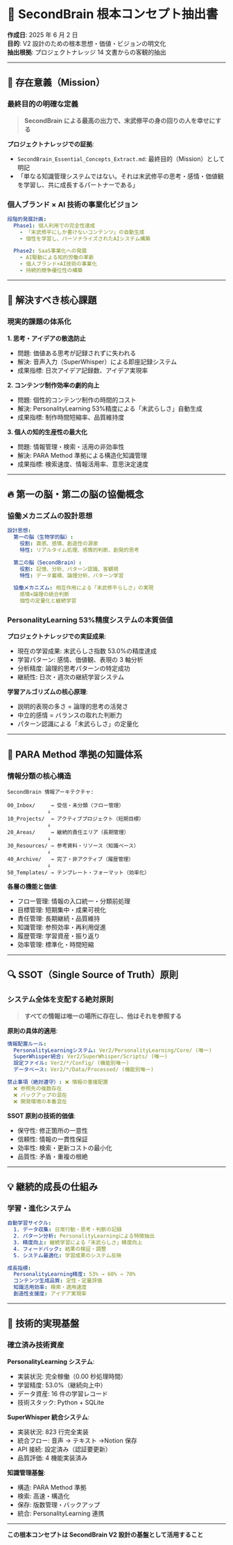 # 🧠 SecondBrain 根本コンセプト抽出書

**作成日**: 2025 年 6 月 2 日  
**目的**: V2 設計のための根本思想・価値・ビジョンの明文化  
**抽出根拠**: プロジェクトナレッジ 14 文書からの客観的抽出

---

## 🌟 **存在意義（Mission）**

### **最終目的の明確な定義**

> **SecondBrain による最高の出力で、末武修平の身の回りの人を幸せにする**

**プロジェクトナレッジでの証拠**:

- `SecondBrain_Essential_Concepts_Extract.md`: 最終目的（Mission）として明記
- 「単なる知識管理システムではない。それは末武修平の思考・感情・価値観を学習し、共に成長するパートナーである」

### **個人ブランド × AI 技術の事業化ビジョン**

```yaml
段階的発展計画:
  Phase1: 個人利用での完全性達成
    - 「末武修平にしか書けないコンテンツ」の自動生成
    - 個性を学習し、パーソナライズされたAIシステム構築

  Phase2: SaaS事業化への発展
    - AI駆動による知的労働の革新
    - 個人ブランド×AI技術の事業化
    - 持続的競争優位性の構築
```

---

## 🎯 **解決すべき核心課題**

### **現実的課題の体系化**

**1. 思考・アイデアの散逸防止**

- 問題: 価値ある思考が記録されずに失われる
- 解決: 音声入力（SuperWhisper）による即座記録システム
- 成果指標: 日次アイデア記録数、アイデア実現率

**2. コンテンツ制作効率の劇的向上**

- 問題: 個性的コンテンツ制作の時間的コスト
- 解決: PersonalityLearning 53%精度による「末武らしさ」自動生成
- 成果指標: 制作時間短縮率、品質維持度

**3. 個人の知的生産性の最大化**

- 問題: 情報管理・検索・活用の非効率性
- 解決: PARA Method 準拠による構造化知識管理
- 成果指標: 検索速度、情報活用率、意思決定速度

---

## 🔥 **第一の脳・第二の脳の協働概念**

### **協働メカニズムの設計思想**

```yaml
設計思想:
  第一の脳（生物学的脳）:
    役割: 直感、感情、創造性の源泉
    特性: リアルタイム処理、感情的判断、創発的思考

  第二の脳（SecondBrain）:
    役割: 記憶、分析、パターン認識、客観視
    特性: データ蓄積、論理分析、パターン学習

  協働メカニズム: 相互作用による「末武修平らしさ」の実現
    感情×論理の統合判断
    個性の定量化と継続学習
```

### **PersonalityLearning 53%精度システムの本質価値**

**プロジェクトナレッジでの実証成果**:

- 現在の学習成果: 末武らしさ指数 53.0%の精度達成
- 学習パターン: 感情、価値観、表現の 3 軸分析
- 分析精度: 論理的思考パターンの特定成功
- 継続性: 日次・週次の継続学習システム

**学習アルゴリズムの核心原理**:

- 説明的表現の多さ = 論理的思考の活発さ
- 中立的感情 = バランスの取れた判断力
- パターン認識による「末武らしさ」の定量化

---

## 📁 **PARA Method 準拠の知識体系**

### **情報分類の核心構造**

```
SecondBrain 情報アーキテクチャ:

00_Inbox/     → 受信・未分類（フロー管理）
             ↓
10_Projects/  → アクティブプロジェクト（短期目標）
             ↓
20_Areas/     → 継続的責任エリア（長期管理）
             ↓
30_Resources/ → 参考資料・リソース（知識ベース）
             ↓
40_Archive/   → 完了・非アクティブ（履歴管理）
             ↓
50_Templates/ → テンプレート・フォーマット（効率化）
```

**各層の機能と価値**:

- フロー管理: 情報の入口統一・分類前処理
- 目標管理: 短期集中・成果可視化
- 責任管理: 長期継続・品質維持
- 知識管理: 参照効率・再利用促進
- 履歴管理: 学習資産・振り返り
- 効率管理: 標準化・時間短縮

---

## 🔍 **SSOT（Single Source of Truth）原則**

### **システム全体を支配する絶対原則**

> **すべての情報は唯一の場所に存在し、他はそれを参照する**

**原則の具体的適用**:

```yaml
情報配置ルール:
  PersonalityLearningシステム: Ver2/PersonalityLearning/Core/ (唯一)
  SuperWhisper統合: Ver2/SuperWhisper/Scripts/ (唯一)
  設定ファイル: Ver2/*/Config/ (機能別唯一)
  データベース: Ver2/*/Data/Processed/ (機能別唯一)

禁止事項（絶対遵守）: ❌ 情報の重複配置
  ❌ 参照先の複数存在
  ❌ バックアップの混在
  ❌ 開発環境の本番混在
```

**SSOT 原則の技術的価値**:

- 保守性: 修正箇所の一意性
- 信頼性: 情報の一貫性保証
- 効率性: 検索・更新コストの最小化
- 品質性: 矛盾・重複の根絶

---

## 💡 **継続的成長の仕組み**

### **学習・進化システム**

```yaml
自動学習サイクル:
  1. データ収集: 日常行動・思考・判断の記録
  2. パターン分析: PersonalityLearningによる特徴抽出
  3. 精度向上: 継続学習による「末武らしさ」精度向上
  4. フィードバック: 結果の検証・調整
  5. システム最適化: 学習成果のシステム反映

成長指標:
  PersonalityLearning精度: 53% → 60% → 70%
  コンテンツ生成品質: 定性・定量評価
  知識活用効率: 検索・適用速度
  創造性支援度: アイデア実現率
```

---

## 🚀 **技術的実現基盤**

### **確立済み技術資産**

**PersonalityLearning システム**:

- 実装状況: 完全稼働（0.00 秒処理時間）
- 学習精度: 53.0%（継続向上中）
- データ資産: 16 件の学習レコード
- 技術スタック: Python + SQLite

**SuperWhisper 統合システム**:

- 実装状況: 823 行完全実装
- 統合フロー: 音声 → テキスト →Notion 保存
- API 接続: 設定済み（認証要更新）
- 品質評価: 4 機能実装済み

**知識管理基盤**:

- 構造: PARA Method 準拠
- 検索: 高速・構造化
- 保存: 版数管理・バックアップ
- 統合: PersonalityLearning 連携

---

**この根本コンセプトは SecondBrain V2 設計の基盤として活用すること**
